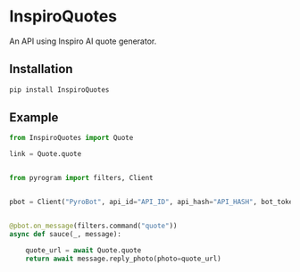 # InspiroQuotes

An API using Inspiro AI quote generator.

## Installation

```Python
pip install InspiroQuotes
```

## Example

```Python
from InspiroQuotes import Quote

link = Quote.quote


from pyrogram import filters, Client


pbot = Client("PyroBot", api_id="API_ID", api_hash="API_HASH", bot_token="TOKEN")


@pbot.on_message(filters.command("quote"))
async def sauce(_, message):

    quote_url = await Quote.quote
    return await message.reply_photo(photo=quote_url)
```
